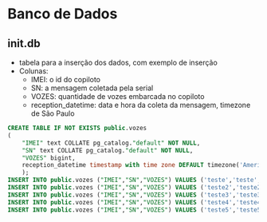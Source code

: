 # Banco de Dados

## init.db
* tabela para a inserção dos dados, com exemplo de inserção 
* Colunas:
    - IMEI: o id do copiloto
    - SN: a mensagem coletada pela serial
    - VOZES: quantidade de vozes embarcada no copiloto
    - reception_datetime: data e hora da coleta da mensagem, timezone de São Paulo
```sql
CREATE TABLE IF NOT EXISTS public.vozes
(
    "IMEI" text COLLATE pg_catalog."default" NOT NULL,
    "SN" text COLLATE pg_catalog."default" NOT NULL,
    "VOZES" bigint,
    reception_datetime timestamp with time zone DEFAULT timezone('America/Sao_Paulo', now())
    );
INSERT INTO public.vozes ("IMEI","SN","VOZES") VALUES ('teste','teste',22);
INSERT INTO public.vozes ("IMEI","SN","VOZES") VALUES ('teste2','teste2',25);
INSERT INTO public.vozes ("IMEI","SN","VOZES") VALUES ('teste3','teste3',12);
INSERT INTO public.vozes ("IMEI","SN","VOZES") VALUES ('teste4','teste4',3);
INSERT INTO public.vozes ("IMEI","SN","VOZES") VALUES ('teste5','teste5',19);
```